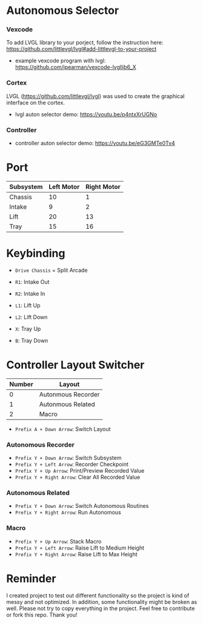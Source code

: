 # Autonomous Selector

### Vexcode

To add LVGL library to your porject, follow the instruction here: https://github.com/littlevgl/lvgl#add-littlevgl-to-your-project

- example vexcode program with lvgl: https://github.com/jpearman/vexcode-lvgllib6_X

### Cortex

LVGL (https://github.com/littlevgl/lvgl) was used to create the graphical interface on the cortex.

- lvgl auton selector demo: https://youtu.be/p4ntxXrUGNo


### Controller

- controller auton selector demo: https://youtu.be/eG3GMTe0Tv4

# Port

| Subsystem | Left Motor | Right Motor |
| ------------- | ------------- | ------------- |
| Chassis | 10 | 1 |
| Intake | 9 | 2 |
| Lift | 20 | 13 |
| Tray | 15 | 16 |

# Keybinding

* `Drive Chassis` = Split Arcade

* `R1`: Intake Out
* `R2`: Intake In

* `L1`: Lift Up
* `L2`: Lift Down

* `X`: Tray Up
* `B`: Tray Down

# Controller Layout Switcher

| Number  | Layout |
| ------------- | ------------- |
| 0  | Autonmous Recorder  |
| 1  | Autonmous Related  |
| 2  | Macro  |

* `Prefix A + Down Arrow`: Switch Layout

### Autonomous Recorder

* `Prefix Y + Down Arrow`: Switch Subsystem
* `Prefix Y + Left Arrow`: Recorder Checkpoint
* `Prefix Y + Up Arrow`: Print/Preview Recorded Value
* `Prefix Y + Right Arrow`: Clear All Recorded Value

### Autonomous Related

* `Prefix Y + Down Arrow`: Switch Autonomous Routines
* `Prefix Y + Right Arrow`: Run Autonomous

### Macro

* `Prefix Y + Up Arrow`: Stack Macro
* `Prefix Y + Left Arrow`: Raise Lift to Medium Height
* `Prefix Y + Right Arrow`: Raise Lift to Max Height

# Reminder

I created project to test out different functionality so the project is kind of messy and not optimized. In addition, some functionality might be broken as well. Please not try to copy everything in the project. Feel free to contribute or fork this repo. Thank you!
